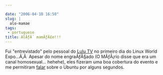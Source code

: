 ```yaml
---

date: "2006-04-10 16:50"
slug: |
  alo-mamae
tags:
 - portuguese
title: AlÃƒÂ´ mamÃƒÂ£e!!!
---
```


Fui "entrevistado" pelo pessoal do [Lulu TV](http://www.lulu.tv/) no
primeiro dia do Linux World Expo...Ã‚Â  Apesar do nome engraÃƒÂ§ado (O
MÃƒÂ¡rio disse que era um canal homosexual... hehehe), eles fizeram uma
boa cobertura do evento e me permitiram
[falar](http://www.lulu.tv/?p=733) sobre o Ubuntu por alguns segundos.
